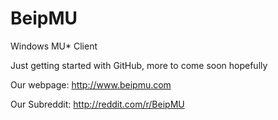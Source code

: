 # BeipMU
Windows MU* Client

Just getting started with GitHub, more to come soon hopefully

Our webpage: http://www.beipmu.com

Our Subreddit: http://reddit.com/r/BeipMU